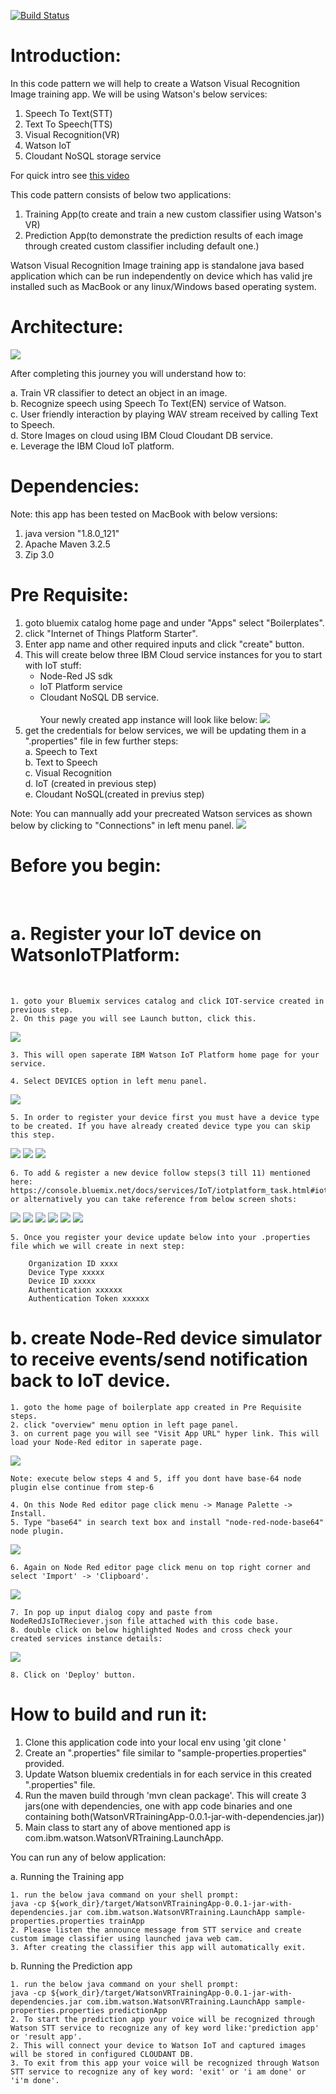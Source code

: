 [![Build Status](https://travis-ci.org/IBM/IoTWatsonTrainingandPredictionApp.svg?branch=master)](https://travis-ci.org/IBM/IoTWatsonTrainingandPredictionApp)

<h1>Introduction:</h1>

In this code pattern we will help to create a Watson Visual Recognition Image training app. 
We will be using Watson's below services:

1. Speech To Text(STT)
2. Text To Speech(TTS)
3. Visual Recognition(VR)
4. Watson IoT
5. Cloudant NoSQL storage service

For quick intro see <a href="src/extresources/images/intro.mp4">this video</a>

This code pattern consists of below two applications:
1. Training App(to create and train a new custom classifier using Watson's VR)
2. Prediction App(to demonstrate the prediction results of each image through created custom classifier including default one.)

Watson Visual Recognition Image training app is standalone java based application which can be run independently on device which has valid jre installed such as MacBook or any linux/Windows based operating system.

<h1>Architecture:</h1>

<img src="src/extresources/images/Snip20170721_19.png" allign="center"/>

After completing this journey you will understand how to:

a. Train VR classifier to detect an object in an image.<br/>
b. Recognize speech using Speech To Text(EN) service of Watson.<br/>
c. User friendly interaction by playing WAV stream received by calling Text to Speech.<br/>
d. Store Images on cloud using IBM Cloud Cloudant DB service. <br/>
e. Leverage the IBM Cloud IoT platform. <br/>

<h1>Dependencies:</h1>

Note: this app has been tested on MacBook with below versions:
1. java version "1.8.0_121"
2. Apache Maven 3.2.5
3. Zip 3.0

<h1>Pre Requisite:</h1>

1. goto bluemix catalog home page and under "Apps" select "Boilerplates".
2. click "Internet of Things Platform Starter".
3. Enter app name and other required inputs and click "create" button.
4. This will create below three IBM Cloud service instances for you to start with IoT stuff:
	* Node-Red JS sdk
	* IoT Platform service
	* Cloudant NoSQL DB service. <br/><br/>
		Your newly created app instance will look like below:
		<img src="src/extresources/images/Snip20180202_15.png" allign="center"/>
5. get the credentials for below services, we will be updating them in a ".properties" file in few further steps:<br/>
	a. Speech to Text<br/>
	b. Text to Speech<br/>
	c. Visual Recognition<br/>
	d. IoT (created in previous step)<br/>
	e. Cloudant NoSQL(created in previus step)<br/>
	
Note: You can mannually add your precreated Watson services as shown below by clicking to "Connections" in left menu panel.
<img src="src/extresources/images/Snip20180207_35.png" allign="center"/>

<h1>Before you begin:</h1><br/>

<h1>a. Register your IoT device on WatsonIoTPlatform:</h1><br/>

	1. goto your Bluemix services catalog and click IOT-service created in previous step.
	2. On this page you will see Launch button, click this. 
<img src="src/extresources/images/Snip20180202_16.png" allign="center"/>

	3. This will open saperate IBM Watson IoT Platform home page for your service.
	
	4. Select DEVICES option in left menu panel.
<img src="src/extresources/images/Snip20180202_17.png" allign="center"/>

	5. In order to register your device first you must have a device type to be created. If you have already created device type you can skip this step.
	
<img src="src/extresources/images/Snip20180202_19.png" allign="center"/>
<img src="src/extresources/images/Snip20180202_20.png" allign="center"/>
<img src="src/extresources/images/Snip20180207_36.png" allign="center"/>

	6. To add & register a new device follow steps(3 till 11) mentioned here: https://console.bluemix.net/docs/services/IoT/iotplatform_task.html#iotplatform_task' or alternatively you can take reference from below screen shots:
	
<img src="src/extresources/images/Snip20180202_22.png" allign="center"/>
<img src="src/extresources/images/Snip20180202_24.png" allign="center"/>
<img src="src/extresources/images/Snip20180207_37.png" allign="center"/>
<img src="src/extresources/images/Snip20180202_26.png" allign="center"/>
<img src="src/extresources/images/Snip20180202_27.png" allign="center"/>
<img src="src/extresources/images/Snip20180202_28.png" allign="center"/>

	5. Once you register your device update below into your .properties file which we will create in next step:

		Organization ID xxxx
		Device Type xxxxx
		Device ID xxxxx
		Authentication xxxxxx
		Authentication Token xxxxxx


<h1>b. create Node-Red device simulator to receive events/send notification back to IoT device.</h1>

	1. goto the home page of boilerplate app created in Pre Requisite steps.
	2. click "overview" menu option in left page panel.
	3. on current page you will see "Visit App URL" hyper link. This will load your Node-Red editor in saperate page.
<img src="./src/extresources/images/Snip20180202_15.png" allign="left"/>
	
	Note: execute below steps 4 and 5, iff you dont have base-64 node plugin else continue from step-6 
	
	4. On this Node Red editor page click menu -> Manage Palette -> Install. 
	5. Type "base64" in search text box and install "node-red-node-base64" node plugin.
<img src="./src/extresources/images/Snip20171106_14.png" allign="left"/>
	
	6. Again on Node Red editor page click menu on top right corner and select 'Import' -> 'Clipboard'.
<img src="./src/extresources/images/Snip20180207_45.png" allign="left"/>

	7. In pop up input dialog copy and paste from NodeRedJsIoTReciever.json file attached with this code base.
	8. double click on below highlighted Nodes and cross check your created services instance details:
<img src="./src/extresources/images/Snip20180207_46.png" allign="left"/>
	
	8. Click on 'Deploy' button. 


<h1>How to build and run it:</h1>


1. Clone this application code into your local env using 'git clone <git-URL>'
2. Create an ".properties" file similar to "sample-properties.properties" provided.
3. Update Watson bluemix credentials in for each service in this created ".properties" file.
3. Run the maven build through 'mvn clean package'. This will create 3 jars(one with dependencies, one with app code binaries and one containing both(WatsonVRTrainingApp-0.0.1-jar-with-dependencies.jar))
4. Main class to start any of above mentioned app is com.ibm.watson.WatsonVRTraining.LaunchApp. 

You can run any of below application:

a. Running the Training app

	1. run the below java command on your shell prompt:
	java -cp ${work_dir}/target/WatsonVRTrainingApp-0.0.1-jar-with-dependencies.jar com.ibm.watson.WatsonVRTraining.LaunchApp sample-properties.properties trainApp
	2. Please listen the announce message from STT service and create custom image classifier using launched java web cam.  
	3. After creating the classifier this app will automatically exit.

b. Running the Prediction app

	1. run the below java command on your shell prompt:
	java -cp ${work_dir}/target/WatsonVRTrainingApp-0.0.1-jar-with-dependencies.jar com.ibm.watson.WatsonVRTraining.LaunchApp sample-properties.properties predictionApp
	2. To start the prediction app your voice will be recognized through Watson STT service to recognize any of key word like:'prediction app' or 'result app'.
	2. This will connect your device to Watson IoT and captured images will be stored in configured CLOUDANT DB.
	3. To exit from this app your voice will be recognized through Watson STT service to recognize any of key word: 'exit' or 'i am done' or 'i'm done'.